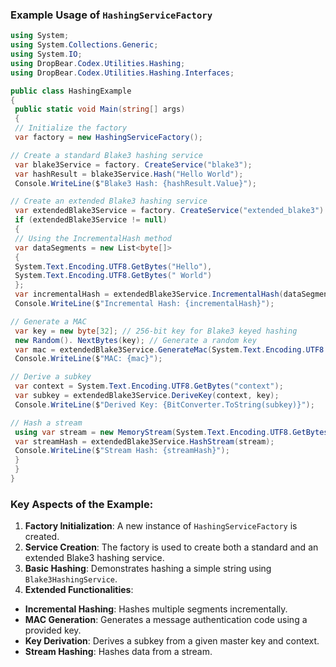 ﻿### Example Usage of `HashingServiceFactory`

```csharp
using System;
using System.Collections.Generic;
using System.IO;
using DropBear.Codex.Utilities.Hashing;
using DropBear.Codex.Utilities.Hashing.Interfaces;

public class HashingExample
{
 public static void Main(string[] args)
 {
 // Initialize the factory
 var factory = new HashingServiceFactory();

// Create a standard Blake3 hashing service
 var blake3Service = factory. CreateService("blake3");
 var hashResult = blake3Service.Hash("Hello World");
 Console.WriteLine($"Blake3 Hash: {hashResult.Value}");

// Create an extended Blake3 hashing service
 var extendedBlake3Service = factory. CreateService("extended_blake3") as ExtendedBlake3HashingService;
 if (extendedBlake3Service != null)
 {
 // Using the IncrementalHash method
 var dataSegments = new List<byte[]>
 {
 System.Text.Encoding.UTF8.GetBytes("Hello"),
 System.Text.Encoding.UTF8.GetBytes(" World")
 };
 var incrementalHash = extendedBlake3Service.IncrementalHash(dataSegments);
 Console.WriteLine($"Incremental Hash: {incrementalHash}");

// Generate a MAC
 var key = new byte[32]; // 256-bit key for Blake3 keyed hashing
 new Random(). NextBytes(key); // Generate a random key
 var mac = extendedBlake3Service.GenerateMac(System.Text.Encoding.UTF8.GetBytes("Hello World"), key);
 Console.WriteLine($"MAC: {mac}");

// Derive a subkey
 var context = System.Text.Encoding.UTF8.GetBytes("context");
 var subkey = extendedBlake3Service.DeriveKey(context, key);
 Console.WriteLine($"Derived Key: {BitConverter.ToString(subkey)}");

// Hash a stream
 using var stream = new MemoryStream(System.Text.Encoding.UTF8.GetBytes("Hello World"));
 var streamHash = extendedBlake3Service.HashStream(stream);
 Console.WriteLine($"Stream Hash: {streamHash}");
 }
 }
}
```

### Key Aspects of the Example:

1. **Factory Initialization**: A new instance of `HashingServiceFactory` is created.
2. **Service Creation**: The factory is used to create both a standard and an extended Blake3 hashing service.
3. **Basic Hashing**: Demonstrates hashing a simple string using `Blake3HashingService`.
4. **Extended Functionalities**:
- **Incremental Hashing**: Hashes multiple segments incrementally.
- **MAC Generation**: Generates a message authentication code using a provided key.
- **Key Derivation**: Derives a subkey from a given master key and context.
- **Stream Hashing**: Hashes data from a stream.